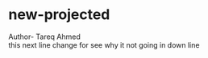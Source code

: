 # new-projected
Author- Tareq Ahmed
<br>
this next line change for see why it not going in down line
